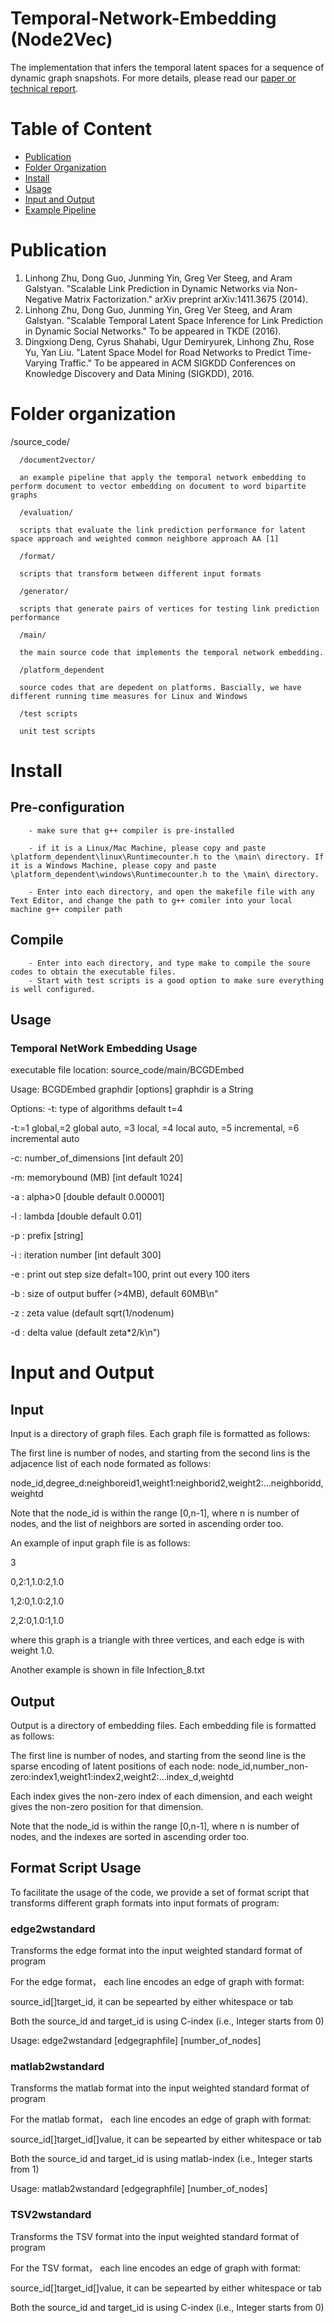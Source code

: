 # Temporal-Network-Embedding (Node2Vec)
The implementation that infers the temporal latent spaces for a sequence of dynamic graph snapshots. For more details, please read our [paper or technical report](#publication).
# Table of Content
- [Publication](#publication)
- [Folder Organization](#fold-organization)
- [Install](#Install)
- [Usage](#Usage)
- [Input and Output](#input-and-output)
- [Example Pipeline](#example-pipeline)

# Publication

1. Linhong Zhu, Dong Guo, Junming Yin, Greg Ver Steeg, and Aram Galstyan. "Scalable Link Prediction in Dynamic Networks via Non-Negative Matrix Factorization." arXiv preprint arXiv:1411.3675 (2014).
2. Linhong Zhu, Dong Guo, Junming Yin, Greg Ver Steeg, and Aram Galstyan. "Scalable Temporal Latent Space Inference for Link Prediction in Dynamic Social Networks." To be appeared in TKDE (2016).
3. Dingxiong Deng, Cyrus Shahabi, Ugur Demiryurek, Linhong Zhu, Rose Yu, Yan Liu. "Latent Space Model for Road Networks to Predict Time-Varying Traffic." To be appeared in ACM SIGKDD Conferences on Knowledge Discovery and Data Mining (SIGKDD), 2016.

# Folder organization
/source_code/

      /document2vector/
  
      an example pipeline that apply the temporal network embedding to perform document to vector embedding on document to word bipartite graphs
      
      /evaluation/
  
      scripts that evaluate the link prediction performance for latent space approach and weighted common neighbore approach AA [1]
      
      /format/
      
      scripts that transform between different input formats
      
      /generator/
      
      scripts that generate pairs of vertices for testing link prediction performance
      
      /main/
      
      the main source code that implements the temporal network embedding. 
      
      /platform_dependent
      
      source codes that are depedent on platforms. Bascially, we have different running time measures for Linux and Windows
      
      /test scripts
      
      unit test scripts 
  
# Install
## Pre-configuration
        - make sure that g++ compiler is pre-installed
        
        - if it is a Linux/Mac Machine, please copy and paste \platform_dependent\linux\Runtimecounter.h to the \main\ directory. If it is a Windows Machine, please copy and paste \platform_dependent\windows\Runtimecounter.h to the \main\ directory.
        
        - Enter into each directory, and open the makefile file with any Text Editor, and change the path to g++ comiler into your local machine g++ compiler path
        
## Compile
        - Enter into each directory, and type make to compile the soure codes to obtain the executable files.
        - Start with test scripts is a good option to make sure everything is well configured.
        
## Usage
   
   ### Temporal NetWork Embedding Usage
   executable file location: source_code/main/BCGDEmbed
   
   Usage: BCGDEmbed graphdir [options]
   graphdir is a String
   
   Options: 
   -t: type of algorithms default t=4
   
   -t:=1 global,=2 global auto, =3 local, =4 local auto, =5 incremental, =6 incremental auto
   
   -c: number_of_dimensions [int default 20]
   
   -m: memorybound (MB) [int default 1024]
   
   -a : alpha>0 [double default 0.00001]
   
   -l : lambda [double default 0.01]
   
   -p : prefix [string]
   
   -i : iteration number [int default 300]
   
   -e : print out step size defalt=100, print out every 100 iters
   
   -b : size of output buffer (>4MB), default 60MB\n"
   
   -z : zeta value (default sqrt(1/nodenum)
   
   -d : delta value (default zeta*2/k\n")
    
   
   
# Input and Output

## Input

Input is a directory of graph files. Each graph file is formatted as follows:

The first line is number of nodes, and starting from the second lins is the adjacence list of each node formated as follows:

node_id,degree_d:neighboreid1,weight1:neighborid2,weight2:...neighboridd,weightd

Note that the node_id is within the range [0,n-1], where n is number of nodes, and the list of neighbors are sorted in ascending order too.

An example of input graph file is as follows:

3

0,2:1,1.0:2,1.0

1,2:0,1.0:2,1.0

2,2:0,1.0:1,1.0

where this graph is a triangle with three vertices, and each edge is with weight 1.0.

Another example is shown in file Infection_8.txt

## Output

Output is a directory of embedding files. Each embedding file is formatted as follows:

The first line is number of nodes, and starting from the seond line is the sparse encoding of latent positions of each node:
node_id,number_non-zero:index1,weight1:index2,weight2:...index_d,weightd

Each index gives the non-zero index of each dimension, and each weight gives the non-zero position for that dimension.

Note that the node_id is within the range [0,n-1], where n is number of nodes, and the indexes are sorted in ascending order too.

## Format Script Usage
   
   To facilitate the usage of the code, we provide a set of format script that transforms different graph formats into input formats of program:
   
   ### edge2wstandard
   Transforms the edge format into the input weighted standard format of program
   
   For the edge format， each line encodes an edge of graph with format:
   
   source_id[]target_id, it can be sepearted by either whitespace or tab
   
   Both the source_id and target_id is using C-index (i.e., Integer starts from 0)
   
   Usage: edge2wstandard [edgegraphfile] [number_of_nodes]
   
   
   ### matlab2wstandard
   
   Transforms the matlab format into the input weighted standard format of program
   
   For the matlab format， each line encodes an edge of graph with format:
   
   source_id[]target_id[]value, it can be sepearted by either whitespace or tab
   
   Both the source_id and target_id is using matlab-index (i.e., Integer starts from 1)
   
   Usage: matlab2wstandard [edgegraphfile] [number_of_nodes]
   
   ### TSV2wstandard
   
   Transforms the TSV format into the input weighted standard format of program
   
   For the TSV format， each line encodes an edge of graph with format:
   
   source_id[]target_id[]value, it can be sepearted by either whitespace or tab
   
   Both the source_id and target_id is using C-index (i.e., Integer starts from 0)




